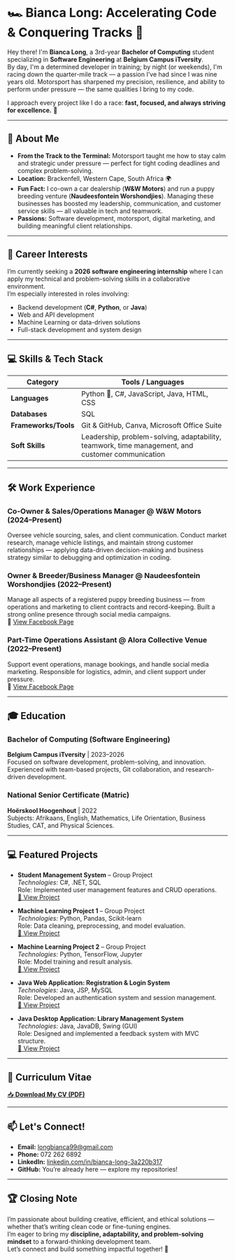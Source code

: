 # 🏎️ Bianca Long: Accelerating Code & Conquering Tracks 🚀

Hey there! I'm **Bianca Long**, a 3rd-year **Bachelor of Computing** student specializing in **Software Engineering** at **Belgium Campus iTversity**.  
By day, I'm a determined developer in training; by night (or weekends), I'm racing down the quarter-mile track — a passion I’ve had since I was nine years old. Motorsport has sharpened my precision, resilience, and ability to perform under pressure — the same qualities I bring to my code.  

I approach every project like I do a race: **fast, focused, and always striving for excellence.** 🏁

---

## 🚗 About Me

- **From the Track to the Terminal:** Motorsport taught me how to stay calm and strategic under pressure — perfect for tight coding deadlines and complex problem-solving.  
- **Location:** Brackenfell, Western Cape, South Africa 🌍  
- **Fun Fact:** I co-own a car dealership (**W&W Motors**) and run a puppy breeding venture (**Naudeesfontein Worshondjies**). Managing these businesses has boosted my leadership, communication, and customer service skills — all valuable in tech and teamwork.  
- **Passions:** Software development, motorsport, digital marketing, and building meaningful client relationships.  

---

## 🎯 Career Interests

I’m currently seeking a **2026 software engineering internship** where I can apply my technical and problem-solving skills in a collaborative environment.  
I’m especially interested in roles involving:
- Backend development (**C#**, **Python**, or **Java**)  
- Web and API development  
- Machine Learning or data-driven solutions  
- Full-stack development and system design  

---

## 💻 Skills & Tech Stack

| Category | Tools / Languages |
|-----------|------------------|
| **Languages** | Python 🐍, C#, JavaScript, Java, HTML, CSS |
| **Databases** | SQL |
| **Frameworks/Tools** | Git & GitHub, Canva, Microsoft Office Suite |
| **Soft Skills** | Leadership, problem-solving, adaptability, teamwork, time management, and customer communication |

---

## 🛠️ Work Experience

### **Co-Owner & Sales/Operations Manager @ W&W Motors** (2024–Present)  
Oversee vehicle sourcing, sales, and client communication. Conduct market research, manage vehicle listings, and maintain strong customer relationships — applying data-driven decision-making and business strategy similar to debugging and optimization in coding.  

### **Owner & Breeder/Business Manager @ Naudeesfontein Worshondjies** (2022–Present)  
Manage all aspects of a registered puppy breeding business — from operations and marketing to client contracts and record-keeping. Built a strong online presence through social media campaigns.  
🔗 [View Facebook Page](https://www.facebook.com/share/1B2eWj388J/?mibextid=wwXIfr)

### **Part-Time Operations Assistant @ Alora Collective Venue** (2022–Present)  
Support event operations, manage bookings, and handle social media marketing. Responsible for logistics, admin, and client support under pressure.  
🔗 [View Facebook Page](https://www.facebook.com/share/17dEHyCs2b/?mibextid=wwXIfr)

---

## 🎓 Education

### **Bachelor of Computing (Software Engineering)**  
**Belgium Campus iTversity** | 2023–2026  
Focused on software development, problem-solving, and innovation. Experienced with team-based projects, Git collaboration, and research-driven development.

### **National Senior Certificate (Matric)**  
**Hoërskool Hoogenhout** | 2022  
Subjects: Afrikaans, English, Mathematics, Life Orientation, Business Studies, CAT, and Physical Sciences.

---

## 💻 Featured Projects

- **Student Management System** – Group Project  
  *Technologies:* C#, .NET, SQL  
  Role: Implemented user management features and CRUD operations.  
  [🔗 View Project](https://github.com/BeardedSeal77/StudentManagement.git)

- **Machine Learning Project 1** – Group Project  
  *Technologies:* Python, Pandas, Scikit-learn  
  Role: Data cleaning, preprocessing, and model evaluation.  
  [🔗 View Project](https://github.com/Trenti6/MLG382_Project1.git)

- **Machine Learning Project 2** – Group Project  
  *Technologies:* Python, TensorFlow, Jupyter  
  Role: Model training and result analysis.  
  [🔗 View Project](https://github.com/DemicaSmit/Project2.git)

- **Java Web Application: Registration & Login System**  
  *Technologies:* Java, JSP, MySQL  
  Role: Developed an authentication system and session management.  
  [🔗 View Project](https://github.com/Lilize27/PRG381_Milestone1_JavaWebApp.git)

- **Java Desktop Application: Library Management System**  
  *Technologies:* Java, JavaDB, Swing (GUI)  
  Role: Designed and implemented a feedback system with MVC structure.  
  [🔗 View Project](https://github.com/Lilize27/PRG381_Milestone2_JavaDesktop.git)

---

## 📄 Curriculum Vitae  

[📥 **Download My CV (PDF)**](https://github.com/Bianca-Long/Bianca-Long/raw/main/Bianca%20Long%20CV.pdf)

---

## 📫 Let's Connect!

- **Email:** [longbianca99@gmail.com](mailto:longbianca99@gmail.com)  
- **Phone:** 072 262 6892  
- **LinkedIn:** [linkedin.com/in/bianca-long-3a220b317](https://www.linkedin.com/in/bianca-long-3a220b317/)  
- **GitHub:** You’re already here — explore my repositories!  

---

## 🏆 Closing Note  

I’m passionate about building creative, efficient, and ethical solutions — whether that’s writing clean code or fine-tuning engines.  
I’m eager to bring my **discipline, adaptability, and problem-solving mindset** to a forward-thinking development team.  
Let’s connect and build something impactful together! 🚀  
